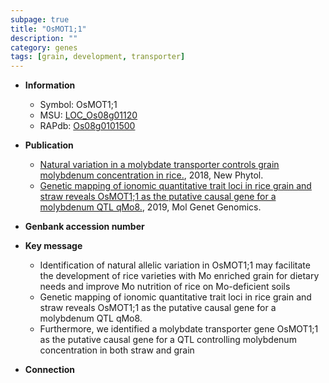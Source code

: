 ```yaml
---
subpage: true
title: "OsMOT1;1"
description: ""
category: genes
tags: [grain, development, transporter]
---
```


* **Information**  
    + Symbol: OsMOT1;1  
    + MSU: [LOC_Os08g01120](http://rice.plantbiology.msu.edu/cgi-bin/ORF_infopage.cgi?orf=LOC_Os08g01120)  
    + RAPdb: [Os08g0101500](http://rapdb.dna.affrc.go.jp/viewer/gbrowse_details/irgsp1?name=Os08g0101500)  

* **Publication**  
    + [Natural variation in a molybdate transporter controls grain molybdenum concentration in rice.](http://www.ncbi.nlm.nih.gov/pubmed?term=Natural+variation+in+a+molybdate+transporter+controls+grain+molybdenum+concentration+in+rice.%5BTitle%5D), 2018, New Phytol.
    + [Genetic mapping of ionomic quantitative trait loci in rice grain and straw reveals OsMOT1;1 as the putative causal gene for a molybdenum QTL qMo8.](http://www.ncbi.nlm.nih.gov/pubmed?term=Genetic+mapping+of+ionomic+quantitative+trait+loci+in+rice+grain+and+straw+reveals+OsMOT1;1+as+the+putative+causal+gene+for+a+molybdenum+QTL+qMo8.%5BTitle%5D), 2019, Mol Genet Genomics.

* **Genbank accession number**  

* **Key message**  
    + Identification of natural allelic variation in OsMOT1;1 may facilitate the development of rice varieties with Mo enriched grain for dietary needs and improve Mo nutrition of rice on Mo-deficient soils
    + Genetic mapping of ionomic quantitative trait loci in rice grain and straw reveals OsMOT1;1 as the putative causal gene for a molybdenum QTL qMo8.
    + Furthermore, we identified a molybdate transporter gene OsMOT1;1 as the putative causal gene for a QTL controlling molybdenum concentration in both straw and grain

* **Connection**  



